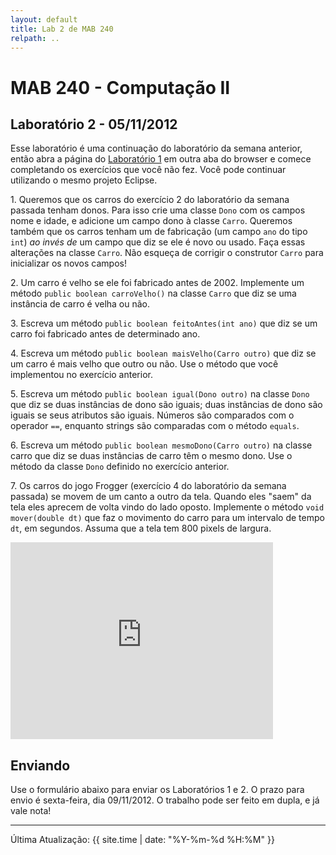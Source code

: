 ```yaml
---
layout: default
title: Lab 2 de MAB 240
relpath: ..
---
```


MAB 240 - Computação II
=======================

Laboratório 2 - 05/11/2012
--------------------------

Esse laboratório é uma continuação do laboratório da semana anterior, então
abra a página do [Laboratório 1](lab1.html) em outra aba do browser e 
comece completando os exercícios que você não fez. Você pode continuar
utilizando o mesmo projeto Eclipse.

1\. Queremos que os carros do exercício 2 do laboratório da semana passada
tenham donos. Para isso crie uma classe `Dono` com os campos nome e idade, e
adicione um campo dono à classe `Carro`. Queremos também que os carros tenham um 
de fabricação (um campo `ano` do tipo `int`) *ao invés de* um campo que diz se
ele é novo ou usado. Faça essas alterações na classe `Carro`.
Não esqueça de corrigir o construtor `Carro` para inicializar os novos campos!

2\. Um carro é velho se ele foi fabricado antes de 2002. Implemente um
método `public boolean carroVelho()` na classe `Carro` que diz se uma instância de
carro é velha ou não. 

3\. Escreva um método `public boolean feitoAntes(int ano)` que diz se um carro foi
fabricado antes de determinado ano.

4\. Escreva um método `public boolean maisVelho(Carro outro)` que diz se um carro é
mais velho que outro ou não. Use o método que você implementou no
exercício anterior.

5\. Escreva um método `public boolean igual(Dono outro)` na classe `Dono` que diz se
duas instâncias de dono são iguais; duas instâncias de dono são iguais
se seus atributos são iguais. Números são comparados com o operador
`==`, enquanto strings são comparadas com o método `equals`.

6\. Escreva um método `public boolean mesmoDono(Carro outro)` na classe carro que diz
se duas instâncias de carro têm o mesmo dono. Use o método da classe
`Dono` definido no exercício anterior.

7\. Os carros do jogo Frogger (exercício 4 do laboratório da semana
passada) se movem de um canto a outro da tela. Quando eles "saem" da tela eles
aprecem de volta vindo do lado oposto. Implemente o método `void mover(double dt)`
que faz o movimento do carro para um intervalo de tempo `dt`, em segundos. Assuma
que a tela tem 800 pixels de largura.

<iframe width="420" height="315" src="http://www.youtube.com/embed/l9fO-YuWPSk" frameborder="0" allowfullscreen="1">
dummy
</iframe>

Enviando
--------

Use o formulário abaixo para enviar os Laboratórios 1 e 2. O prazo para envio é sexta-feira, dia 09/11/2012.
O trabalho pode ser feito em dupla, e já vale nota!

<script type="text/javascript" src="http://form.jotformz.com/jsform/23093439523656">
// dummy
</script>

* * * * *

Última Atualização: {{ site.time | date: "%Y-%m-%d %H:%M" }}
